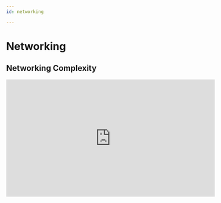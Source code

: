 ```yaml
---
id: networking

---
```


# Networking

## Networking Complexity

<iframe width="560" height="315" src="https://www.youtube.com/embed/yvlUBL1GNdk" title="YouTube video player" frameborder="0" allow="accelerometer; autoplay; clipboard-write; encrypted-media; gyroscope; picture-in-picture" allowfullscreen></iframe>

